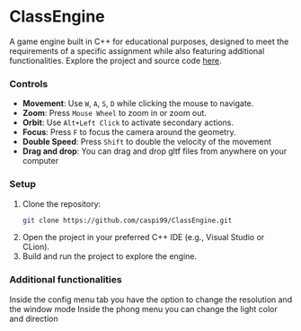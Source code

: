 # ClassEngine

A game engine built in C++ for educational purposes, designed to meet the requirements of a specific assignment while also featuring additional functionalities. Explore the project and source code [here](https://github.com/caspi99/ClassEngine).

### Controls
- **Movement**: Use `W`, `A`, `S`, `D` while clicking the mouse to navigate.
- **Zoom**: Press `Mouse Wheel` to zoom in or zoom out.
- **Orbit**: Use `Alt+Left Click` to activate secondary actions.
- **Focus**: Press `F` to focus the camera around the geometry.
- **Double Speed**: Press `Shift` to double the velocity of the movement
- **Drag and drop**: You can drag and drop gltf files from anywhere on your computer

### Setup
1. Clone the repository:
   ```bash
   git clone https://github.com/caspi99/ClassEngine.git
   ```
2. Open the project in your preferred C++ IDE (e.g., Visual Studio or CLion).
3. Build and run the project to explore the engine.

### Additional functionalities
Inside the config menu tab you have the option to change the resolution and the window mode
Inside the phong menu you can change the light color and direction
